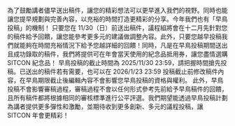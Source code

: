 為了鼓勵講者儘早送出稿件，讓您的精彩想法可以更早進入我們的視野。同時也能讓您提早規劃與完善內容，以充裕的時間打造更精彩的分享。今年我們也有「早鳥投稿」的機制！
只要您在 11/30（日）前送出稿件，議程組將會在十二月先針對您的稿件給予回饋，讓您能參考更多元的建議做調整內容。此外，只要您越早投稿我們就能夠在時間充裕情況下給予您越詳細的回饋！同時，凡是在早鳥投稿期間送出且成功錄取的稿件，我們將提供可在年會當天使用的紀念品抵用券，讓您盡情選購 SITCON 紀念品！
早鳥投稿的截止時間為 2025/11/30 23:59，請把握時間搶先投稿。已送出的稿件若有需要，也可以在 2026/1/23 23:59 投稿截止前修改稿件內容，在早鳥期限截止後編輯內容不會影響您早鳥投稿的資格與權利。
此外，早鳥投稿不會影響審稿過程，審稿過程不會以任何形式參考先前給予早鳥稿件的回饋，且所有稿件都將根據相同的審核標準進行公平評選。我們期望能透過早鳥投稿計劃為講者提供更多彈性和激勵，並期待收到更多創新、多元的議程投稿，讓 SITCON 年會更精彩！
